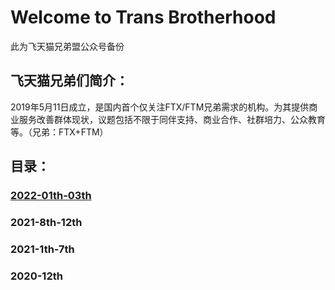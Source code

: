 # Welcome to Trans Brotherhood

此为飞天猫兄弟盟公众号备份

## 飞天猫兄弟们简介：

2019年5月11日成立，是国内首个仅关注FTX/FTM兄弟需求的机构。为其提供商业服务改善群体现状，议题包括不限于同伴支持、商业合作、社群培力、公众教育等。（兄弟：FTX+FTM）

## 目录：

### [2022-01th-03th](htmlpreview.github.io/?https://github.com/FTMMaoGe/2020-12th.git)

### 2021-8th-12th

### 2021-1th-7th

### 2020-12th
